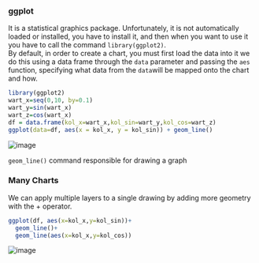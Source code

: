 ### ggplot 
It is a statistical graphics package. Unfortunately, it is not automatically loaded or installed, you have to install it, and then when you want to use it you have to call the command ```` library(ggplot2) ````. <br>
By default, in order to create a chart, 
you must first load the data into it we do this using a data frame through the ```` data ```` parameter and passing the ```` aes ```` function, 
specifying what data from the ````data````will be mapped onto the chart and how. 
````r
library(ggplot2) 
wart_x=seq(0,10, by=0.1)
wart_y=sin(wart_x)
wart_z=cos(wart_x)
df = data.frame(kol_x=wart_x,kol_sin=wart_y,kol_cos=wart_z) 
ggplot(data=df, aes(x = kol_x, y = kol_sin)) + geom_line()
````
![image](https://github.com/user-attachments/assets/742ab219-c48f-4f22-beed-df7f9948c570)

```` geom_line() ```` command responsible for drawing a graph
### Many Charts
We can apply multiple layers to a single drawing by adding more geometry with the + operator.
````r
ggplot(df, aes(x=kol_x,y=kol_sin))+
  geom_line()+
  geom_line(aes(x=kol_x,y=kol_cos))
````
![image](https://github.com/user-attachments/assets/be3e2093-58e7-4915-bb47-34b7f06e366e)


